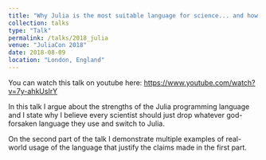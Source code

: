 ```yaml
---
title: "Why Julia is the most suitable language for science... and how we use it in JuliaDynamics"
collection: talks
type: "Talk"
permalink: /talks/2018_julia
venue: "JuliaCon 2018"
date: 2018-08-09
location: "London, England"
---
```

You can watch this talk on youtube here: https://www.youtube.com/watch?v=7y-ahkUsIrY

In this talk I argue about the strengths of the Julia programming language and I state why I believe every scientist should just drop whatever god-forsaken language they use and switch to Julia.

On the second part of the talk I demonstrate multiple examples of real-world usage of the language that justify the claims made in the first part.
